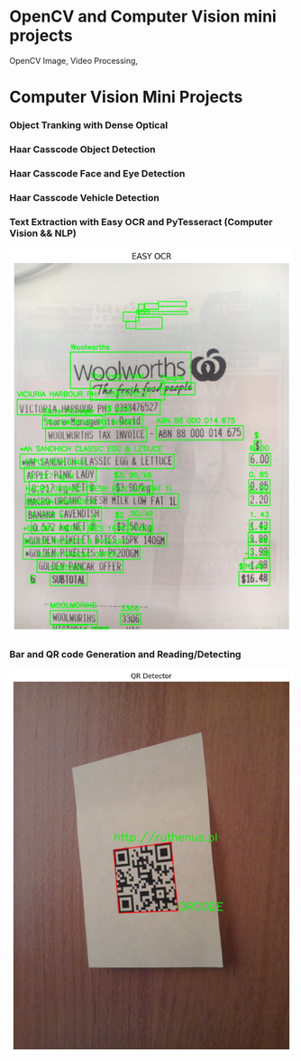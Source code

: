 # OpenCV and Computer Vision mini projects
OpenCV Image, Video Processing,

# **Computer Vision Mini Projects**
### Object Tranking with Dense Optical
### Haar Casscode Object Detection
### Haar Casscode Face and Eye Detection
### Haar Casscode Vehicle Detection
### Text Extraction with Easy OCR and PyTesseract (Computer Vision && NLP)
![Example](image.png)
### Bar and QR code Generation and Reading/Detecting
![Example](<BarQRcode Generating and Reading/qrdetect.png>)